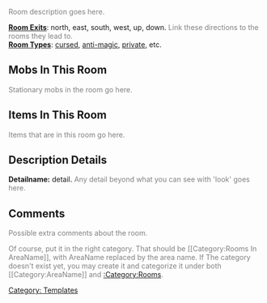 <font color=gray>Room description goes here.</font>

**[Room Exits](:Category:Room_Exits.md "wikilink")**: north, east,
south, west, up, down. <font color=gray>Link these directions to the
rooms they lead to.</font>  
**[Room Types](:Category:Room_Types.md "wikilink")**:
[cursed](Cursed_Rooms.md "wikilink"),
[anti-magic](Anti-Magic_Rooms.md "wikilink"),
[private](Private_Rooms.md "wikilink"), etc.

## Mobs In This Room

<font color=gray>Stationary mobs in the room go here.</font>

## Items In This Room

<font color=gray>Items that are in this room go here.</font>

## Description Details

**Detailname:** detail. <font color=gray>Any detail beyond what you can
see with 'look' goes here.</font>

## Comments

<font color=gray>Possible extra comments about the room.</font>

<font color=gray>Of course, put it in the right category. That should be
\[\[Category:Rooms In AreaName\]\], with AreaName replaced by the area
name. If The category doesn't exist yet, you may create it and
categorize it under both \[\[Category:AreaName\]\] and
[:Category:Rooms](:Category:Rooms "wikilink").</font>

[Category: Templates](Category:_Templates "wikilink")

